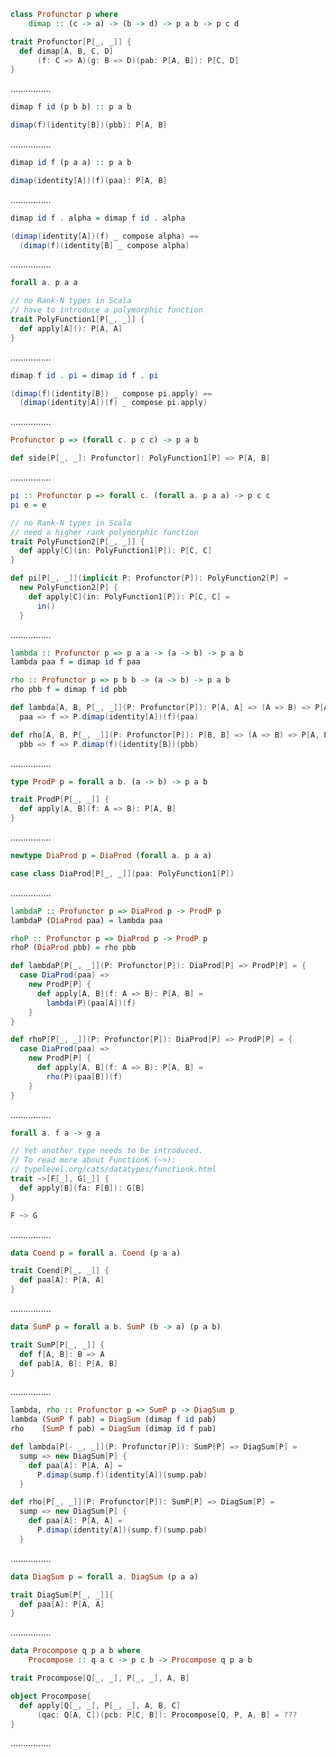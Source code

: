 ```Haskell
class Profunctor p where
    dimap :: (c -> a) -> (b -> d) -> p a b -> p c d
```
```scala
trait Profunctor[P[_, _]] {
  def dimap[A, B, C, D]
      (f: C => A)(g: B => D)(pab: P[A, B]): P[C, D]
}
```
................
```Haskell
dimap f id (p b b) :: p a b
```
```scala
dimap(f)(identity[B])(pbb): P[A, B]
```
................
```Haskell
dimap id f (p a a) :: p a b
```
```scala
dimap(identity[A])(f)(paa): P[A, B]
```
................
```Haskell
dimap id f . alpha = dimap f id . alpha
```
```scala
(dimap(identity[A])(f) _ compose alpha) ==
  (dimap(f)(identity[B] _ compose alpha)
```
................
```Haskell
forall a. p a a
```
```scala
// no Rank-N types in Scala
// have to introduce a polymorphic function
trait PolyFunction1[P[_, _]] {
  def apply[A](): P[A, A]
}
```
................
```Haskell
dimap f id . pi = dimap id f . pi
```
```scala
(dimap(f)(identity[B]) _ compose pi.apply) ==
  (dimap(identity[A])(f) _ compose pi.apply)
```
................
```Haskell
Profunctor p => (forall c. p c c) -> p a b
```
```scala
def side[P[_, _]: Profunctor]: PolyFunction1[P] => P[A, B]
```
................
```Haskell
pi :: Profunctor p => forall c. (forall a. p a a) -> p c c
pi e = e
```
```scala
// no Rank-N types in Scala
// need a higher rank polymorphic function
trait PolyFunction2[P[_, _]] {
  def apply[C](in: PolyFunction1[P]): P[C, C]
}

def pi[P[_, _]](implicit P: Profunctor[P]): PolyFunction2[P] =
  new PolyFunction2[P] {
    def apply[C](in: PolyFunction1[P]): P[C, C] =
      in()
  }
```
................
```Haskell
lambda :: Profunctor p => p a a -> (a -> b) -> p a b
lambda paa f = dimap id f paa

rho :: Profunctor p => p b b -> (a -> b) -> p a b
rho pbb f = dimap f id pbb
```
```scala
def lambda[A, B, P[_, _]](P: Profunctor[P]): P[A, A] => (A => B) => P[A, B] =
  paa => f => P.dimap(identity[A])(f)(paa)

def rho[A, B, P[_, _]](P: Profunctor[P]): P[B, B] => (A => B) => P[A, B] =
  pbb => f => P.dimap(f)(identity[B])(pbb)
```
................
```Haskell
type ProdP p = forall a b. (a -> b) -> p a b
```
```scala
trait ProdP[P[_, _]] {
  def apply[A, B](f: A => B): P[A, B]
}
```
................
```Haskell
newtype DiaProd p = DiaProd (forall a. p a a)
```
```scala
case class DiaProd[P[_, _]](paa: PolyFunction1[P])
```
................
```Haskell
lambdaP :: Profunctor p => DiaProd p -> ProdP p
lambdaP (DiaProd paa) = lambda paa

rhoP :: Profunctor p => DiaProd p -> ProdP p
rhoP (DiaProd pbb) = rho pbb
```
```scala
def lambdaP[P[_, _]](P: Profunctor[P]): DiaProd[P] => ProdP[P] = {
  case DiaProd(paa) =>
    new ProdP[P] {
      def apply[A, B](f: A => B): P[A, B] =
        lambda(P)(paa[A])(f)
    }
}

def rhoP[P[_, _]](P: Profunctor[P]): DiaProd[P] => ProdP[P] = {
  case DiaProd(paa) =>
    new ProdP[P] {
      def apply[A, B](f: A => B): P[A, B] =
        rho(P)(paa[B])(f)
    }
}
```
................
```Haskell
forall a. f a -> g a
```
```scala
// Yet another type needs to be introduced.
// To read more about FunctionK (~>):
// typelevel.org/cats/datatypes/functionk.html
trait ~>[F[_], G[_]] {
  def apply[B](fa: F[B]): G[B]
}

F ~> G
```
................
```Haskell
data Coend p = forall a. Coend (p a a)
```
```scala
trait Coend[P[_, _]] {
  def paa[A]: P[A, A]
}
```
................
```Haskell
data SumP p = forall a b. SumP (b -> a) (p a b)
```
```scala
trait SumP[P[_, _]] {
  def f[A, B]: B => A
  def pab[A, B]: P[A, B]
}
```
................
```Haskell
lambda, rho :: Profunctor p => SumP p -> DiagSum p
lambda (SumP f pab) = DiagSum (dimap f id pab)
rho    (SumP f pab) = DiagSum (dimap id f pab)
```
```scala
def lambda[P[- _, _]](P: Profunctor[P]): SumP[P] => DiagSum[P] =
  sump => new DiagSum[P] {
    def paa[A]: P[A, A] =
      P.dimap(sump.f)(identity[A])(sump.pab)
  }

def rho[P[_, _]](P: Profunctor[P]): SumP[P] => DiagSum[P] =
  sump => new DiagSum[P] {
    def paa[A]: P[A, A] =
      P.dimap(identity[A])(sump.f)(sump.pab)
  }
```
................
```Haskell
data DiagSum p = forall a. DiagSum (p a a)
```
```scala
trait DiagSum[P[_, _]]{
  def paa[A]: P[A, A]
}
```
................
```Haskell
data Procompose q p a b where
    Procompose :: q a c -> p c b -> Procompose q p a b
```
```scala
trait Procompose[Q[_, _], P[_, _], A, B]

object Procompose{
  def apply[Q[_, _], P[_, _], A, B, C]
      (qac: Q[A, C])(pcb: P[C, B]): Procompose[Q, P, A, B] = ???
}
```
................
